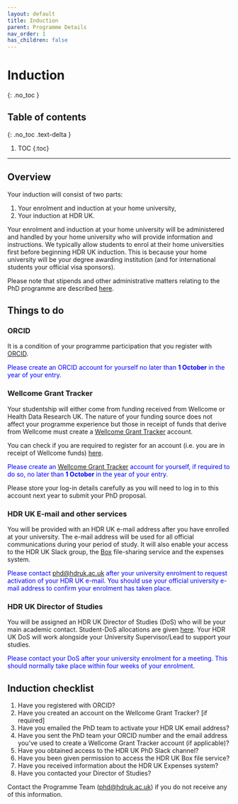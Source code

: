 ```yaml
---
layout: default
title: Induction
parent: Programme Details
nav_order: 1
has_children: false
---
```


# Induction
{: .no_toc }

## Table of contents
{: .no_toc .text-delta }

1. TOC
{:toc}

---

## Overview

Your induction will consist of two parts:

1. Your enrolment and induction at your home university,
2. Your induction at HDR UK.

Your enrolment and induction at your home university will be administered and handled by your home university who will provide information and instructions. We typically allow students to enrol at their home universities first before beginning HDR UK induction. This is because your home university will be your degree awarding institution (and for international students your official visa sponsors).

Please note that stipends and other administrative matters relating to the PhD programme are described [here](https://cwcyau.github.io/hdruk-phd-handbook/course_docs/admin.html). 

## Things to do

### ORCID

It is a condition of your programme participation that you register with [ORCID](https://orcid.org/). 

<span style="color: blue;">Please create an ORCID account for yourself no later than **1 October** in the year of your entry.</span>

### Wellcome Grant Tracker 

Your studentship will either come from funding received from Wellcome or Health Data Research UK. The nature of your funding source does not affect your programme experience but those in receipt of funds that derive from Wellcome must create a [Wellcome Grant Tracker](https://wtgrants.wellcome.org/Login.aspx?ReturnUrl=%2f) account.

You can check if you are required to register for an account (i.e. you are in receipt of Wellcome funds) [here](DoS.md).

<span style="color: blue;">Please create an [Wellcome Grant Tracker](https://wtgrants.wellcome.org/Login.aspx?ReturnUrl=%2f) account for yourself, if required to do so, no later than **1 October** in the year of your entry.</span>

Please store your log-in details carefully as you will need to log in to this account next year to submit your PhD proposal.

### HDR UK E-mail and other services

You will be provided with an HDR UK e-mail address after you have enrolled at your university. The e-mail address will be used for all official communications during your period of study. It will also enable your access to the HDR UK Slack group, the [Box](https://www.box.com/) file-sharing service and the expenses system.

<span style="color: blue;">Please contact [phd@hdruk.ac.uk](phd@hdruk.ac.uk) after your university enrolment to request activation of your HDR UK e-mail. You should use your official university e-mail address to confirm your enrolment has taken place.</span>

### HDR UK Director of Studies

You will be assigned an HDR UK Director of Studies (DoS) who will be your main academic contact. Student-DoS allocations are given [here](DoS.md). Your HDR UK DoS will work alongside your University Supervisor/Lead to support your studies.

<span style="color: blue;">Please contact your DoS after your university enrolment for a meeting. This should normally take place within four weeks of your enrolment.</span>

## Induction checklist

1. Have you registered with ORCID?
2. Have you created an account on the Wellcome Grant Tracker? [if required]
3. Have you emailed the PhD team to activate your HDR UK email address?
4. Have you sent the PhD team your ORCID number and the email address you've used to create a Wellcome Grant Tracker account (if applicable)?
5. Have you obtained access to the HDR UK PhD Slack channel?
6. Have you been given permission to access the HDR UK Box file service?
7. Have you received information about the HDR UK Expenses system?
8. Have you contacted your Director of Studies?

Contact the Programme Team ([phd@hdruk.ac.uk](phd@hdruk.ac.uk)) if you do not receive any of this information.

